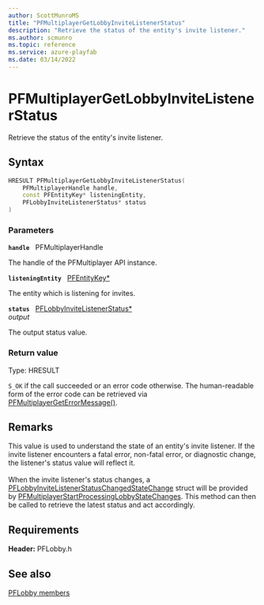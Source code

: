 ```yaml
---
author: ScottMunroMS
title: "PFMultiplayerGetLobbyInviteListenerStatus"
description: "Retrieve the status of the entity's invite listener."
ms.author: scmunro
ms.topic: reference
ms.service: azure-playfab
ms.date: 03/14/2022
---
```


# PFMultiplayerGetLobbyInviteListenerStatus  

Retrieve the status of the entity's invite listener.  

## Syntax  
  
```cpp
HRESULT PFMultiplayerGetLobbyInviteListenerStatus(  
    PFMultiplayerHandle handle,  
    const PFEntityKey* listeningEntity,  
    PFLobbyInviteListenerStatus* status  
)  
```  
  
### Parameters  
  
**`handle`** &nbsp; PFMultiplayerHandle  
  
The handle of the PFMultiplayer API instance.  
  
**`listeningEntity`** &nbsp; [PFEntityKey*](../../pfmultiplayer/pfentitykey_clientsdk.md)  
  
The entity which is listening for invites.  
  
**`status`** &nbsp; [PFLobbyInviteListenerStatus*](../enums/pflobbyinvitelistenerstatus.md)  
*output*  
  
The output status value.  
  
  
### Return value
Type: HRESULT
  
```S_OK``` if the call succeeded or an error code otherwise. The human-readable form of the error code can be retrieved via [PFMultiplayerGetErrorMessage()](../../pfmultiplayer/functions/pfmultiplayergeterrormessage.md).
  
## Remarks  
  
This value is used to understand the state of an entity's invite listener. If the invite listener encounters a fatal error, non-fatal error, or diagnostic change, the listener's status value will reflect it. <br /><br /> When the invite listener's status changes, a [PFLobbyInviteListenerStatusChangedStateChange](../structs/pflobbyinvitelistenerstatuschangedstatechange.md) struct will be provided by [PFMultiplayerStartProcessingLobbyStateChanges](pfmultiplayerstartprocessinglobbystatechanges.md). This method can then be called to retrieve the latest status and act accordingly.
  
## Requirements  
  
**Header:** PFLobby.h
  
## See also  
[PFLobby members](../pflobby_members.md)  

  
  
